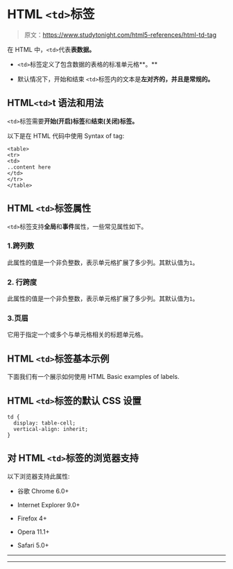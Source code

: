 # HTML `<td>`标签

> 原文：<https://www.studytonight.com/html5-references/html-td-tag>

在 HTML 中，`<td>`代表**表数据。**

*   `<td>`标签定义了包含数据的表格的标准单元格**。**

*   默认情况下，开始和结束 `<td>`标签内的文本是**左对齐的，并且是常规的。**

## HTML`<td>`t 语法和用法

`<td>`标签需要**开始(开启)标签**和**结束(关闭)标签。**

以下是在 HTML 代码中使用 Syntax of tag:

```
<table>
<tr>
<td>
..content here
</td>
</tr>
</table>
```

## HTML `<td>`标签属性

`<td>`标签支持**全局**和**事件**属性，一些常见属性如下。

### 1.跨列数

此属性的值是一个非负整数，表示单元格扩展了多少列。其默认值为`1`。

### 2\. 行跨度

此属性的值是一个非负整数，表示单元格扩展了多少列。其默认值为`1`。

### 3.页眉

它用于指定一个或多个与单元格相关的标题单元格。

## HTML `<td>`标签基本示例

下面我们有一个展示如何使用 HTML Basic examples of labels.

## HTML `<td>`标签的默认 CSS 设置

```
td {
  display: table-cell;
  vertical-align: inherit;
}
```

## 对 HTML `<td>`标签的浏览器支持

以下浏览器支持此属性:

*   谷歌 Chrome 6.0+

*   Internet Explorer 9.0+

*   Firefox 4+

*   Opera 11.1+

*   Safari 5.0+

* * *

* * *